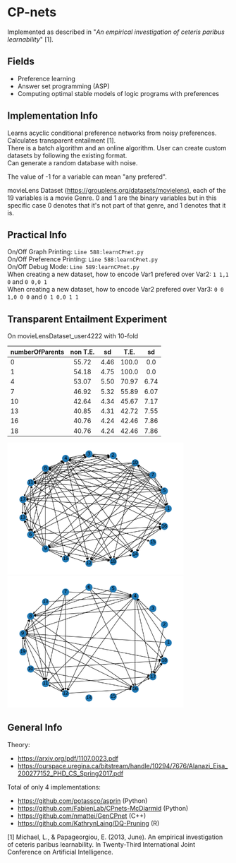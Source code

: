 # CP-nets

Implemented as described in "_An empirical investigation of ceteris paribus learnability_" [1].

## Fields
  
* Preference learning  
* Answer set programming (ASP)  
* Computing optimal stable models of logic programs with preferences  

## Implementation Info

Learns acyclic conditional preference networks from noisy preferences.  
Calculates transparent entailment [1].  
There is a batch algorithm and an online algorithm.
User can create custom datasets by following the existing format.  
Can generate a random database with noise.

The value of -1 for a variable can mean "any prefered".

movieLens Dataset (<https://grouplens.org/datasets/movielens),> each of the 19 variables is a movie Genre. 0 and 1 are the binary variables but in this specific case 0 denotes that it's not part of that genre, and 1 denotes that it is.

## Practical Info

On/Off Graph Printing: `Line 588:learnCPnet.py`  
On/Off Preference Printing: `Line 588:learnCPnet.py`  
On/Off Debug Mode: `Line 589:learnCPnet.py`  
When creating a new dataset, how to encode Var1 prefered over Var2: `1 1,1 0` and `0 0,0 1`  
When creating a new dataset, how to encode Var2 prefered over Var3: `0 0 1,0 0 0` and `0 1 0,0 1 1`  

## Transparent Entailment Experiment

On movieLensDataset_user4222 with 10-fold

| numberOfParents | non T.E. | sd | T.E. | sd |
|:-|:-:|:-:|:-:|:-:|
| 0  | 55.72 | 4.46 | 100.0 | 0.0 |
| 1  | 54.18 | 4.75 | 100.0 | 0.0 |
| 4  | 53.07 | 5.50 | 70.97 | 6.74 |
| 7  | 46.92 | 5.32 | 55.89 | 6.07 |
| 10 | 42.64 | 4.34 | 45.67 | 7.17 |
| 13 | 40.85 | 4.31 | 42.72 | 7.55 |
| 16 | 40.76 | 4.24 | 42.46 | 7.86 |
| 18 | 40.76 | 4.24 | 42.46 | 7.86 |

<img src="https://raw.githubusercontent.com/spykard/Conditional-Preference-Networks/master/Transparent-Entailment-Experiment/movieLensDataset_user4222_6Parents_NonTE.png" width=400>
<img src="https://raw.githubusercontent.com/spykard/Conditional-Preference-Networks/master/Transparent-Entailment-Experiment/movieLensDataset_user4222_6Parents_TE.png" width=400>

## General Info

Theory:

* <https://arxiv.org/pdf/1107.0023.pdf>
* <https://ourspace.uregina.ca/bitstream/handle/10294/7676/Alanazi_Eisa_200277152_PHD_CS_Spring2017.pdf>

Total of only 4 implementations:

* <https://github.com/potassco/asprin> (Python)
* <https://github.com/FabienLab/CPnets-McDiarmid> (Python)
* <https://github.com/nmattei/GenCPnet> (C++)
* <https://github.com/KathrynLaing/DQ-Pruning> (R)

[1] Michael, L., & Papageorgiou, E. (2013, June). An empirical investigation of ceteris paribus learnability. In Twenty-Third International Joint Conference on Artificial Intelligence.